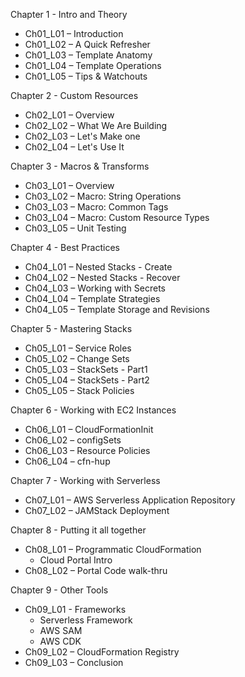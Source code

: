 
Chapter 1 - Intro and Theory
  - Ch01_L01 – Introduction
  - Ch01_L02 – A Quick Refresher
  - Ch01_L03 – Template Anatomy
  - Ch01_L04 – Template Operations
  - Ch01_L05 – Tips & Watchouts

Chapter 2 - Custom Resources
  - Ch02_L01 – Overview
  - Ch02_L02 – What We Are Building
  - Ch02_L03 – Let's Make one
  - Ch02_L04 – Let's Use It

Chapter 3 - Macros & Transforms
  - Ch03_L01 – Overview
  - Ch03_L02 – Macro: String Operations
  - Ch03_L03 – Macro: Common Tags
  - Ch03_L04 – Macro: Custom Resource Types
  - Ch03_L05 – Unit Testing

Chapter 4 - Best Practices
  - Ch04_L01 – Nested Stacks - Create
  - Ch04_L02 – Nested Stacks - Recover
  - Ch04_L03 – Working with Secrets
  - Ch04_L04 – Template Strategies
  - Ch04_L05 – Template Storage and Revisions

Chapter 5 - Mastering Stacks
  - Ch05_L01 – Service Roles
  - Ch05_L02 – Change Sets
  - Ch05_L03 – StackSets - Part1
  - Ch05_L04 – StackSets - Part2
  - Ch05_L05 – Stack Policies

Chapter 6 - Working with EC2 Instances
  - Ch06_L01 – CloudFormationInit
  - Ch06_L02 – configSets
  - Ch06_L03 – Resource Policies
  - Ch06_L04 – cfn-hup

Chapter 7 - Working with Serverless
  - Ch07_L01 – AWS Serverless Application Repository
  - Ch07_L02 – JAMStack Deployment

Chapter 8 - Putting it all together
  - Ch08_L01 – Programmatic CloudFormation 
    - Cloud Portal Intro
  - Ch08_L02 – Portal Code walk-thru

Chapter 9 - Other Tools
  - Ch09_L01 - Frameworks
    - Serverless Framework
    - AWS SAM
    - AWS CDK
  - Ch09_L02 – CloudFormation Registry
  - Ch09_L03 – Conclusion
